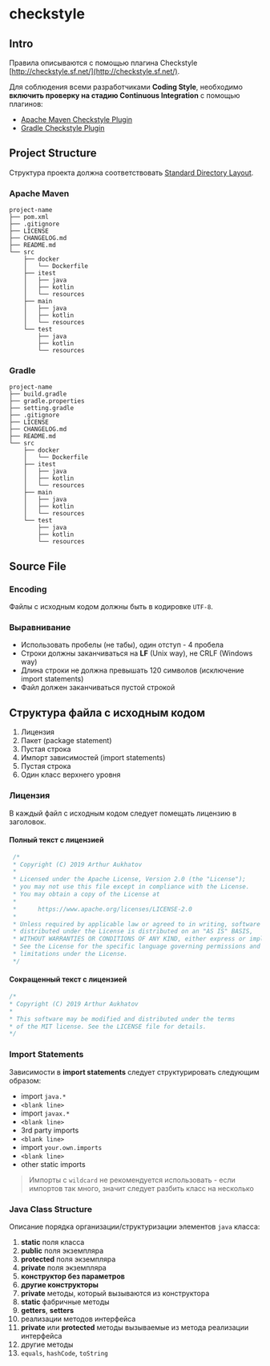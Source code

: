 # checkstyle

## Intro

Правила описываются с помощью плагина Checkstyle [http://checkstyle.sf.net/](http://checkstyle.sf.net/).

Для соблюдения всеми разработчиками **Coding Style**, необходимо **включить проверку на стадию Continuous Integration** с помощью плагинов:

- [Apache Maven Checkstyle Plugin](https://maven.apache.org/plugins/maven-checkstyle-plugin/)
- [Gradle Checkstyle Plugin](https://docs.gradle.org/current/userguide/checkstyle_plugin.html)

## Project Structure

Структура проекта должна соответствовать [Standard Directory Layout](https://maven.apache.org/guides/introduction/introduction-to-the-standard-directory-layout.html).

### Apache Maven
```text
project-name
├── pom.xml
├── .gitignore
├── LICENSE
├── CHANGELOG.md
├── README.md
└── src
    ├── docker
    │   └── Dockerfile
    ├── itest
    │   ├── java
    │   ├── kotlin
    │   └── resources
    ├── main
    │   ├── java
    │   ├── kotlin
    │   └── resources
    └── test
        ├── java
        ├── kotlin
        └── resources
```

### Gradle
```text
project-name
├── build.gradle
├── gradle.properties
├── setting.gradle
├── .gitignore
├── LICENSE
├── CHANGELOG.md
├── README.md
└── src
    ├── docker
    │   └── Dockerfile
    ├── itest
    │   ├── java
    │   ├── kotlin
    │   └── resources
    ├── main
    │   ├── java
    │   ├── kotlin
    │   └── resources
    └── test
        ├── java
        ├── kotlin
        └── resources
```

## Source File

### Encoding
Файлы с исходным кодом должны быть в кодировке `UTF-8`.

### Выравнивание
* Использовать пробелы (не табы), один отступ - 4 пробела
* Строки должны заканчиваться на **LF** (Unix way), не CRLF (Windows way)
* Длина строки не должна превышать 120 символов (исключение import statements)
* Файл должен заканчиваться пустой строкой

## Структура файла с исходным кодом
1. Лицензия
2. Пакет (package statement)
3. Пустая строка
4. Импорт зависимостей (import statements)
5. Пустая строка
6. Один класс верхнего уровня

### Лицензия
В каждый файл с исходным кодом следует помещать лицензию в заголовок.

#### Полный текст с лицензией

```java
 /*
 * Copyright (C) 2019 Arthur Aukhatov
 *
 * Licensed under the Apache License, Version 2.0 (the "License");
 * you may not use this file except in compliance with the License.
 * You may obtain a copy of the License at
 *
 *      https://www.apache.org/licenses/LICENSE-2.0
 *
 * Unless required by applicable law or agreed to in writing, software
 * distributed under the License is distributed on an "AS IS" BASIS,
 * WITHOUT WARRANTIES OR CONDITIONS OF ANY KIND, either express or implied.
 * See the License for the specific language governing permissions and
 * limitations under the License.
 */
 ```

#### Сокращенный текст с лицензией

 ```java
/*
 * Copyright (C) 2019 Arthur Aukhatov
 *
 * This software may be modified and distributed under the terms
 * of the MIT license. See the LICENSE file for details.
 */
 ```

### Import Statements

Зависимости в **import statements** следует структурировать следующим образом:

 * import `java.*`
 * `<blank line>`
 * import `javax.*`
 * `<blank line>`
 * 3rd party imports
 * `<blank line>`
 * import `your.own.imports`
 * `<blank line>`
 * other static imports

> Импорты с `wildcard` не рекомендуется использовать - если импортов так много, значит следует разбить класс на несколько

### Java Class Structure

Описание порядка организации/структуризации элементов `java` класса:

1. **static** поля класса
2. **public** поля экземпляра
3. **protected** поля экземпляра
4. **private** поля экземпляра
5. **конструктор без параметров**
6. **другие конструкторы**
7. **private** методы, который вызываются из конструктора
8. **static** фабричные методы
9. **getters**, **setters**
10. реализации методов интерфейса
11. **private** или **protected** методы вызываемые из метода реализации интерфейса
12. другие методы
13. `equals`, `hashCode`, `toString`

